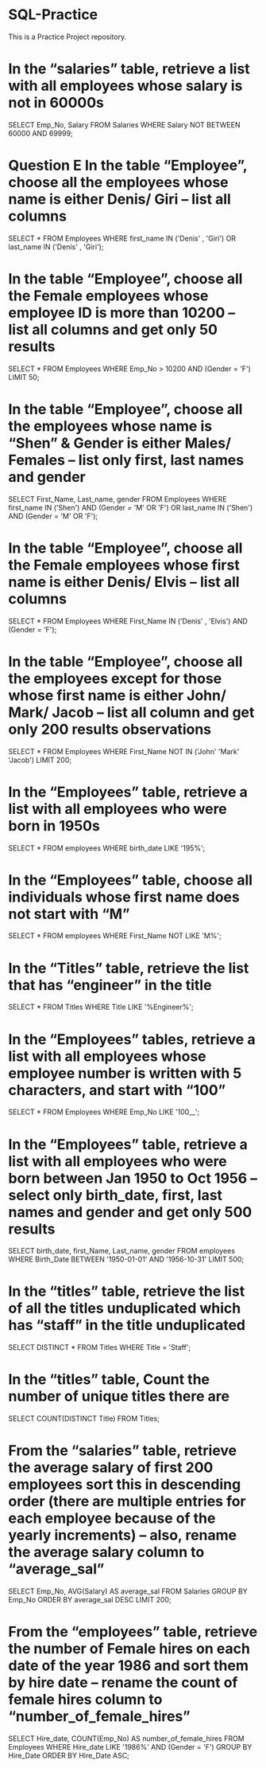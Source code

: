 # SQL-Practice
This is a Practice Project repository.

# In the “salaries” table, retrieve a list with all employees whose salary is not in 60000s

 
 SELECT 
    Emp_No, Salary
FROM
    Salaries
WHERE
    Salary NOT BETWEEN 60000 AND 69999;
    
# Question E In the table “Employee”, choose all the employees whose name is either Denis/ Giri – list all columns


SELECT 
    *
FROM
    Employees
WHERE
    first_name IN ('Denis' , 'Giri')
        OR last_name IN ('Denis' , 'Giri');

# In the table “Employee”, choose all the Female employees whose employee ID is more than 10200 – list all columns and get only 50 results

SELECT
*
FROM
Employees
WHERE
Emp_No > 10200 AND (Gender = 'F')
LIMIT 50;

# In the table “Employee”, choose all the employees whose name is “Shen” & Gender is either Males/ Females – list only first, last names and gender

SELECT
First_Name, Last_name, gender
FROM
Employees
WHERE
first_name IN ('Shen') AND (Gender = 'M' OR 'F')
OR last_name IN ('Shen') AND (Gender = 'M' OR 'F');

# In the table “Employee”, choose all the Female employees whose first name is either Denis/ Elvis – list all columns

SELECT
*
FROM
Employees
WHERE
First_Name IN ('Denis' , 'Elvis') AND (Gender = 'F');

# In the table “Employee”, choose all the employees except for those whose first name is either John/ Mark/ Jacob – list all column and get only 200 results observations

SELECT
*
FROM
Employees
WHERE First_Name NOT IN ('John' 'Mark' 'Jacob')
LIMIT 200;

# In the “Employees” table, retrieve a list with all employees who were born in 1950s

SELECT
*
FROM
employees
WHERE
birth_date LIKE '195%';

# In the “Employees” table, choose all individuals whose first name does not start with “M”

SELECT
*
FROM
employees
WHERE
First_Name NOT LIKE 'M%';

# In the “Titles” table, retrieve the list that has “engineer” in the title

SELECT
*
FROM
Titles
WHERE
Title LIKE '%Engineer%';

# In the “Employees” tables, retrieve a list with all employees whose employee number is written with 5 characters, and start with “100”

SELECT
*
FROM
Employees
WHERE
 Emp_No LIKE '100__';
 
#  In the “Employees” table, retrieve a list with all employees who were born between Jan 1950 to Oct 1956 – select only birth_date, first, last names and gender and get only 500 results

SELECT
birth_date, first_Name, Last_name, gender
FROM
employees
WHERE Birth_Date BETWEEN '1950-01-01' AND '1956-10-31'
LIMIT 500;

#  In the “titles” table, retrieve the list of all the titles unduplicated which has “staff” in the title unduplicated

SELECT DISTINCT *
FROM Titles
WHERE Title = 'Staff';

# In the “titles” table, Count the number of unique titles there are

SELECT COUNT(DISTINCT Title)
FROM Titles;

# From the “salaries” table, retrieve the average salary of first 200 employees sort this in descending order (there are multiple entries for each employee because of the yearly increments) – also, rename the average salary column to “average_sal”

SELECT
Emp_No, AVG(Salary) AS average_sal
FROM Salaries
GROUP BY Emp_No
ORDER BY average_sal DESC
LIMIT 200;

# From the “employees” table, retrieve the number of Female hires on each date of the year 1986 and sort them by hire date – rename the count of female hires column to “number_of_female_hires”

SELECT
Hire_date, COUNT(Emp_No) AS number_of_female_hires
FROM
Employees
WHERE
Hire_date LIKE '1986%'
AND (Gender = 'F')
GROUP BY Hire_Date
ORDER BY Hire_Date ASC;

